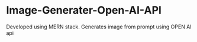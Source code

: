 # Image-Generater-Open-AI-API
Developed using MERN  stack.
Generates image from prompt using OPEN AI api

